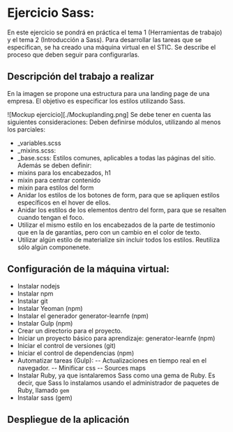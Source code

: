 # Ejercicio Sass:
En este ejercicio se pondrá en práctica el tema 1 (Herramientas de trabajo) y el tema 2 (Introducción a Sass). Para desarrollar las tareas que se especifican, se ha creado una máquina virtual en el STIC. Se describe el proceso que deben seguir para configurarlas.
## Descripción del trabajo a realizar
En la imagen se propone una estructura para una landing page de una empresa. El objetivo es especificar los estilos utilizando Sass.


![Mockup ejercicio][./Mockuplanding.png]
Se debe tener en cuenta las siguientes consideraciones:
Deben definirse módulos, utilizando al menos los parciales:
- _variables.scss
- _mixins.scss: 
- _base.scss: Estilos comunes, aplicables a todas las páginas del sitio.
Además se deben definir:
- mixins para los encabezados, h1
- mixin para centrar contenido
- mixin para estilos del form
- Anidar los estilos de los botones de form, para que se apliquen estilos específicos en el hover de ellos.
- Anidar los estilos de los elementos dentro del form, para que se resalten cuando tengan el foco.
- Utilizar el mismo estilo en los encabezados de la parte de testimonio que en la de garantías, pero con un cambio en el color de texto.
- Utilizar algún estilo de materialize sin incluir todos los estilos. Reutiliza sólo algún componenete.

## Configuración de la máquina virtual:
- Instalar nodejs
- Instalar npm
- Instalar git
- Instalar Yeoman (npm)
- Instalar el generador generator-learnfe (npm)
- Instalar Gulp (npm)
- Crear un directorio para el proyecto.
- Iniciar un proyecto básico para aprendizaje: generator-learnfe (npm)
- Iniciar el control de versiones (git)
- Iniciar el control de dependencias (npm)
- Automatizar tareas (Gulp):
-- Actualizaciones en tiempo real en el navegador.
-- Minificar css
-- Sources maps
- Instalar Ruby, ya que isntalaremos Sass como una gema de Ruby. Es decir, que Sass lo instalamos usando el administrador de paquetes de Ruby, llamado `gem`
- Instalar sass (gem) 
## Despliegue de la aplicación
